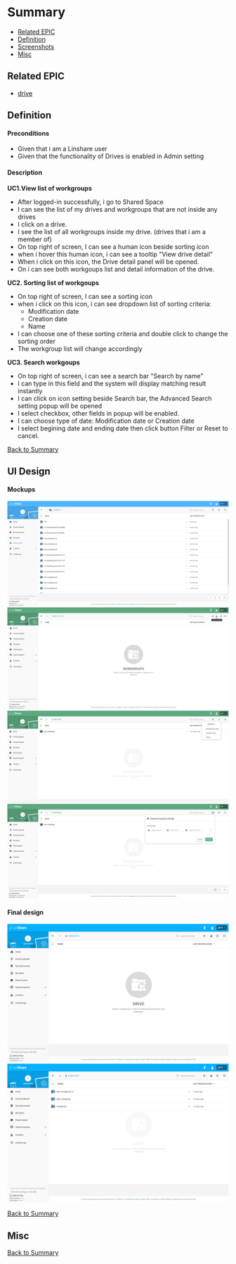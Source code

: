 # Summary

* [Related EPIC](#related-epic)
* [Definition](#definition)
* [Screenshots](#screenshots)
* [Misc](#misc)

## Related EPIC


* [drive](./README.md)

## Definition
#### Preconditions

*  Given that i am a Linshare user 
*  Given that the functionality of Drives is enabled in Admin setting

#### Description

**UC1.View list of workgroups**

*  After logged-in successfully, i go to Shared Space 
*  I can see the list of my drives and workgroups that are not inside any drives 
*  I click on a drive.
*  I see the list of all workgroups inside my drive. (drives that i am a member of)
*  On top right of screen, I can see a human icon beside sorting icon
*  when i hover this human icon, i can see a tooltip "View drive detail"
*  When i click on this icon, the Drive detail panel will be opened. 
*  On i can see both workgoups list and detail information of the drive.

**UC2. Sorting list of workgoups**

*  On top right of screen, I can see a sorting icon
*  when i click on this icon, i can see dropdown list of sorting criteria:
   - Modification date
   - Creation date 
   - Name
*  I can choose one of these sorting criteria and double click to change the sorting order 
*  The workgroup list will change accordingly

**UC3. Search workgoups**
 
 * On top right of screen, i can see  a search bar "Search by name"
 * I can type in this field and the system will display matching result instantly 
 * I can click on icon setting beside Search bar, the Advanced Search setting popup will be opened 
 * I select checkbox, other fields in popup will be enabled.
 * I can choose type of date: Modification date or Creation date
 * I select begining date and ending date then click button Filter or Reset to cancel. 

[Back to Summary](#summary)

## UI Design

#### Mockups

![story4](./mockups/4.1.png)
![story4](./mockups/4.3.png)
![story4](./mockups/4.4.png)
![story4](./mockups/4.5.png)

#### Final design
![story4](./design/4.1.png)
![story4](./design/4.2.png)

[Back to Summary](#summary)
## Misc

[Back to Summary](#summary)

